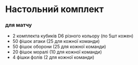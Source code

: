
# Настольний комплект


### для матчу
* 2 комплекта кубиків D6 різного кольору (по 5шт кожен)
* 50 фішок атаки (25 для кожної команди)
* 50 фішок оборони (25 для кожної команди)
* 20 фішок моралі (10 для кожної команди)
* 4 фішки фолів (2 для кожної команди)


